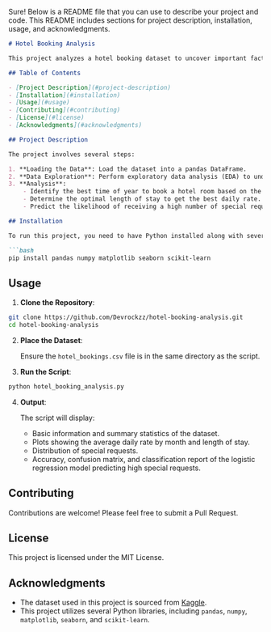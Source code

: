 Sure! Below is a README file that you can use to describe your project and code. This README includes sections for project description, installation, usage, and acknowledgments.

```markdown
# Hotel Booking Analysis

This project analyzes a hotel booking dataset to uncover important factors that govern the bookings. The analysis helps to explore questions such as the best time of year to book a hotel room, the optimal length of stay to get the best daily rate, and predicting whether a hotel is likely to receive a disproportionately high number of special requests.

## Table of Contents

- [Project Description](#project-description)
- [Installation](#installation)
- [Usage](#usage)
- [Contributing](#contributing)
- [License](#license)
- [Acknowledgments](#acknowledgments)

## Project Description

The project involves several steps:

1. **Loading the Data**: Load the dataset into a pandas DataFrame.
2. **Data Exploration**: Perform exploratory data analysis (EDA) to understand the structure and contents of the dataset.
3. **Analysis**:
    - Identify the best time of year to book a hotel room based on the average daily rate.
    - Determine the optimal length of stay to get the best daily rate.
    - Predict the likelihood of receiving a high number of special requests using a logistic regression model.

## Installation

To run this project, you need to have Python installed along with several libraries. You can install the required libraries using pip:

```bash
pip install pandas numpy matplotlib seaborn scikit-learn
```

## Usage

1. **Clone the Repository**:

```bash
git clone https://github.com/Devrockzz/hotel-booking-analysis.git
cd hotel-booking-analysis
```

2. **Place the Dataset**:
   
   Ensure the `hotel_bookings.csv` file is in the same directory as the script.

3. **Run the Script**:

```bash
python hotel_booking_analysis.py
```

4. **Output**:

   The script will display:
   - Basic information and summary statistics of the dataset.
   - Plots showing the average daily rate by month and length of stay.
   - Distribution of special requests.
   - Accuracy, confusion matrix, and classification report of the logistic regression model predicting high special requests.

## Contributing

Contributions are welcome! Please feel free to submit a Pull Request.

## License

This project is licensed under the MIT License.

## Acknowledgments

- The dataset used in this project is sourced from [Kaggle](https://www.kaggle.com/jessemostipak/hotel-booking-demand).
- This project utilizes several Python libraries, including `pandas`, `numpy`, `matplotlib`, `seaborn`, and `scikit-learn`.

```
